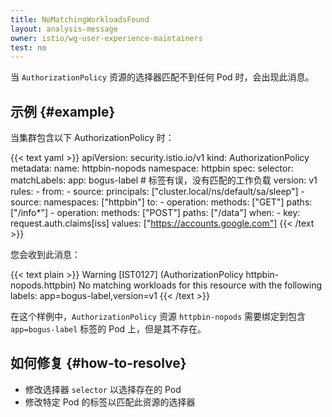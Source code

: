 ```yaml
---
title: NoMatchingWorkloadsFound
layout: analysis-message
owner: istio/wg-user-experience-maintainers
test: no
---
```


当 `AuthorizationPolicy` 资源的选择器匹配不到任何 Pod 时，会出现此消息。

## 示例 {#example}

当集群包含以下 AuthorizationPolicy 时：

{{< text yaml >}}
apiVersion: security.istio.io/v1
kind: AuthorizationPolicy
metadata:
  name: httpbin-nopods
  namespace: httpbin
spec:
  selector:
    matchLabels:
      app: bogus-label # 标签有误，没有匹配的工作负载
      version: v1
  rules:
    - from:
        - source:
            principals: ["cluster.local/ns/default/sa/sleep"]
        - source:
            namespaces: ["httpbin"]
      to:
        - operation:
            methods: ["GET"]
            paths: ["/info*"]
        - operation:
            methods: ["POST"]
            paths: ["/data"]
      when:
        - key: request.auth.claims[iss]
          values: ["https://accounts.google.com"]
{{< /text >}}

您会收到此消息：

{{< text plain >}}
Warning [IST0127] (AuthorizationPolicy httpbin-nopods.httpbin) No matching workloads for this resource with the following labels: app=bogus-label,version=v1
{{< /text >}}

在这个样例中，`AuthorizationPolicy` 资源 `httpbin-nopods` 需要绑定到包含
`app=bogus-label` 标签的 Pod 上，但是其不存在。

## 如何修复 {#how-to-resolve}

- 修改选择器 `selector` 以选择存在的 Pod
- 修改特定 Pod 的标签以匹配此资源的选择器
